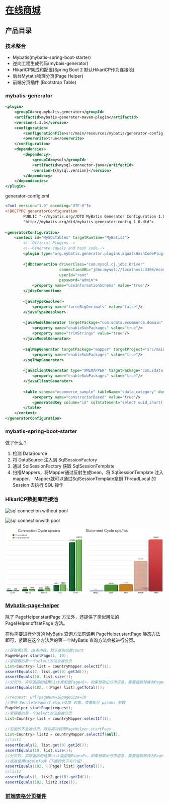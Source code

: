 # [在线商城](https://gitee.com/warmfrog/sdata-samples.git)

## 产品目录

### 技术整合

* Mybatis(mybatis-spring-boot-starter)
* 逆向工程生成代码(mybais-generator)
* HikariCP集成和配置(Spring Boot 2 默认HikariCP作为连接池)
* 后台Mytatis物理分页(Page Helper)
* 前端分页插件 (Bootstrap Table)

### mybatis-generator

```xml
<plugin>
    <groupId>org.mybatis.generator</groupId>
    <artifactId>mybatis-generator-maven-plugin</artifactId>
    <version>1.3.6</version>
    <configuration>
        <configurationFile>src/main/resources/mybatis/generator-config.xml</configurationFile>
        <overwrite>true</overwrite>
    </configuration>
    <dependencies>
        <dependency>
            <groupId>mysql</groupId>
            <artifactId>mysql-connector-java</artifactId>
            <version>${mysql.version}</version>
        </dependency>
    </dependencies>
</plugin>
```

generator-config.xml

```xml
<?xml version="1.0" encoding="UTF-8"?>
<!DOCTYPE generatorConfiguration
        PUBLIC "-//mybatis.org//DTD MyBatis Generator Configuration 1.0//EN"
        "http://mybatis.org/dtd/mybatis-generator-config_1_0.dtd">

<generatorConfiguration>
    <context id="MySQLTables" targetRuntime="MyBatis3">
        <!--Official Plugins-->
        <!--Generate equals and hash code-->
        <plugin type="org.mybatis.generator.plugins.EqualsHashCodePlugin"/>

        <jdbcConnection driverClass="com.mysql.cj.jdbc.Driver"
                        connectionURL="jdbc:mysql://localhost:3306/ecommerce_sample?useUnicode=yes&amp;characterEncoding=UTF-8&amp;useSSL=false"
                        userId="root"
                        password="admin">
            <property name="useInformationSchema" value="true"/>
        </jdbcConnection>

        <javaTypeResolver>
            <property name="forceBigDecimals" value="false"/>
        </javaTypeResolver>

        <javaModelGenerator targetPackage="com.sdata.ecommerce.domain" targetProject="src/main/java">
            <property name="enableSubPackages" value="true"/>
            <property name="trimStrings" value="true"/>
        </javaModelGenerator>

        <sqlMapGenerator targetPackage="mapper" targetProject="src/main/resources/mybatis">
            <property name="enableSubPackages" value="true"/>
        </sqlMapGenerator>

        <javaClientGenerator type="XMLMAPPER" targetPackage="com.sdata.ecommerce.mapper" targetProject="src/main/java">
            <property name="enableSubPackages" value="true"/>
        </javaClientGenerator>

        <table schema="ecommerce_sample" tableName="sdata_category" domainObjectName="Category">
            <property name="constructorBased" value="true"/>
            <generatedKey column="id" sqlStatement="select uuid_short()" identity="false"/>
        </table>
    </context>
</generatorConfiguration>
```

### mybatis-spring-boot-starter

做了什么？

1. 检测 DataSource
2. 将 DataSource 注入到 SqlSessionFactory
3. 通过 SqlSessionFactory 获取 SqlSessionTemplate
4. 扫描Mappers，将Mapper通过反射生成bean，将 SqlSessionTemplate 注入mapper， Mapper就可以通过SqlSessionTemplate拿到 ThreadLocal 的 Session 去执行 SQL 操作

### HikariCP数据库连接池

![sql connection without pool](/img/sql_no_pool.jpg)

![sql connectionwith pool](/img/sql_with_pool.jpg)

![sql common database pool](img/common_database_pool.png)

### [Mybatis-page-helper](https://github.com/pagehelper/Mybatis-PageHelper)

除了 PageHelper.startPage 方法外，还提供了类似用法的 PageHelper.offsetPage 方法。

在你需要进行分页的 MyBatis 查询方法前调用 PageHelper.startPage 静态方法即可，紧跟在这个方法后的第一个MyBatis 查询方法会被进行分页。

```java
//获取第1页，10条内容，默认查询总数count
PageHelper.startPage(1, 10);
//紧跟着的第一个select方法会被分页
List<Country> list = countryMapper.selectIf(1);
assertEquals(2, list.get(0).getId());
assertEquals(10, list.size());
//分页时，实际返回的结果list类型是Page<E>，如果想取出分页信息，需要强制转换为Page<E>
assertEquals(182, ((Page) list).getTotal());
```

```java
//request: url?pageNum=1&pageSize=10
//支持 ServletRequest,Map,POJO 对象，需要配合 params 参数
PageHelper.startPage(request);
//紧跟着的第一个select方法会被分页
List<Country> list = countryMapper.selectIf(1);

//后面的不会被分页，除非再次调用PageHelper.startPage
List<Country> list2 = countryMapper.selectIf(null);
//list1
assertEquals(2, list.get(0).getId());
assertEquals(10, list.size());
//分页时，实际返回的结果list类型是Page<E>，如果想取出分页信息，需要强制转换为Page<E>，
//或者使用PageInfo类（下面的例子有介绍）
assertEquals(182, ((Page) list).getTotal());
//list2
assertEquals(1, list2.get(0).getId());
assertEquals(182, list2.size());
```

### [前端表格分页插件](https://github.com/wenzhixin/bootstrap-table/)

